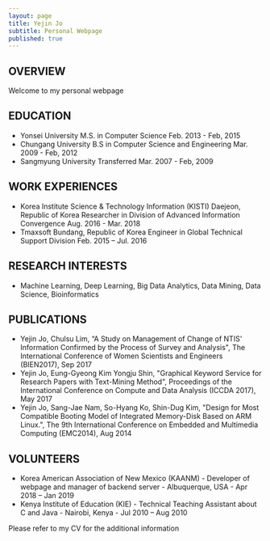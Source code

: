 ```yaml
---
layout: page
title: Yejin Jo
subtitle: Personal Webpage
published: true
---
```



## OVERVIEW
Welcome to my personal webpage

## EDUCATION
-	Yonsei University M.S. in Computer Science Feb. 2013 - Feb, 2015
-	Chungang University B.S in Computer Science and Engineering Mar. 2009 - Feb, 2012
-	Sangmyung University Transferred Mar. 2007 - Feb, 2009

## WORK EXPERIENCES
-	Korea Institute Science & Technology Information (KISTI) Daejeon, Republic of Korea
  Researcher in Division of Advanced Information Convergence Aug. 2016 - Mar. 2018
-	Tmaxsoft Bundang, Republic of Korea 
  Engineer in Global Technical Support Division Feb. 2015 – Jul. 2016
  
## RESEARCH INTERESTS
- Machine Learning, Deep Learning, Big Data Analytics, Data Mining, Data Science, Bioinformatics

## PUBLICATIONS
-	Yejin Jo, Chulsu Lim, “A Study on Management of Change of NTIS’ Information Confirmed by the Process of Survey and Analysis", The International Conference of Women Scientists and Engineers (BIEN2017), Sep 2017
-	Yejin Jo, Eung-Gyeong Kim Yongju Shin, "Graphical Keyword Service for Research Papers with Text-Mining Method", Proceedings of the International Conference on Compute and Data Analysis (ICCDA 2017), May 2017
-	Yejin Jo, Sang-Jae Nam, So-Hyang Ko, Shin-Dug Kim, "Design for Most Compatible Booting Model of Integrated Memory-Disk Based on ARM Linux.", The 9th International Conference on Embedded and Multimedia Computing (EMC2014), Aug 2014

## VOLUNTEERS
- Korea American Association of New Mexico (KAANM) - Developer of webpage and manager of backend server - Albuquerque, USA - Apr 2018 – Jan 2019
- Kenya Institute of Education (KIE) - Technical Teaching Assistant about C and Java - Nairobi, Kenya - Jul 2010 – Aug 2010

Please refer to my CV for the additional information 
